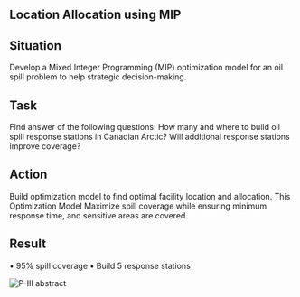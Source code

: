 ## Location Allocation using MIP

## Situation
Develop a Mixed Integer Programming (MIP) optimization model for an oil spill problem to help strategic decision-making.


## Task
Find answer of the following questions:
How many and where to build oil spill response stations in Canadian Arctic? Will additional response stations improve coverage?

## Action
Build optimization model to find optimal facility location and allocation. This Optimization Model Maximize spill coverage while ensuring minimum response time, and sensitive areas are covered.

## Result
• 95% spill coverage
• Build 5 response stations



![P-III abstract](https://github.com/tanmoyie/Location-allocation-using-MIP/assets/19787712/2e6b3437-881d-437c-90a7-df399719f715)


